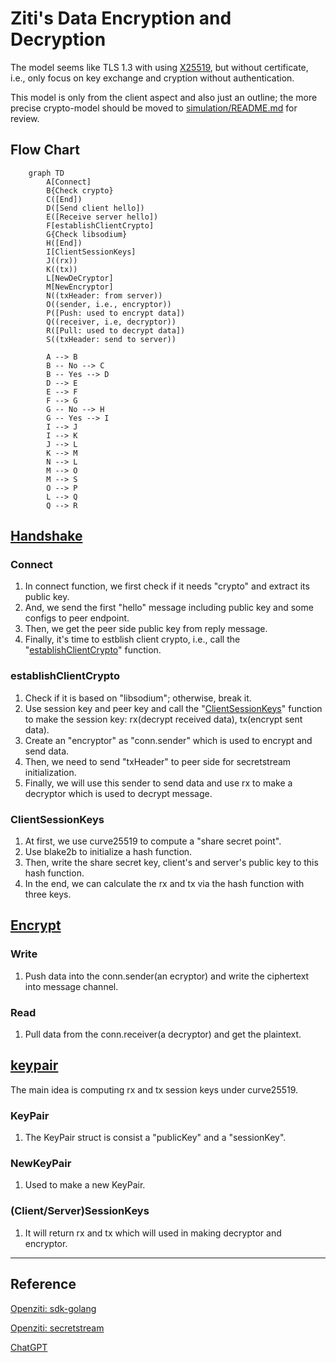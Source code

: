 # Ziti's Data Encryption and Decryption

The model seems like TLS 1.3 with using [X25519](https://blog.sww.moe/post/x25519/), but without certificate, i.e., only focus on key exchange and cryption without authentication.

This model is only from the client aspect and also just an outline; the more precise crypto-model should be moved to [simulation/README.md](../simulation/README.md) for review.

## Flow Chart

```mermaid
    graph TD
        A[Connect]
        B{Check crypto}
        C([End])
        D([Send client hello])
        E([Receive server hello])
        F[establishClientCrypto]
        G{Check libsodium}
        H([End])
        I[ClientSessionKeys]
        J((rx))
        K((tx))
        L[NewDeCryptor]
        M[NewEncryptor]
        N((txHeader: from server))
        O((sender, i.e., encryptor))
        P([Push: used to encrypt data])
        Q((receiver, i.e, decryptor))
        R([Pull: used to decrypt data])
        S((txHeader: send to server))

        A --> B
        B -- No --> C
        B -- Yes --> D
        D --> E
        E --> F
        F --> G
        G -- No --> H
        G -- Yes --> I
        I --> J
        I --> K
        J --> L
        K --> M
        N --> L
        M --> O
        M --> S
        O --> P
        L --> Q
        Q --> R
```

## [Handshake](handshake.md)

### Connect

1. In connect function, we first check if it needs "crypto" and extract its public key.
2. And, we send the first "hello" message including public key and some configs to peer endpoint.
3. Then, we get the peer side public key from reply message.
4. Finally, it's time to estblish client crypto, i.e., call the "[establishClientCrypto](#establishclientcrypto)" function.

### establishClientCrypto

1. Check if it is based on "libsodium"; otherwise, break it.
2. Use session key and peer key and call the "[ClientSessionKeys](#clientsessionkeys)" function to make the session key: rx(decrypt received data), tx(encrypt sent data).
3. Create an "encryptor" as "conn.sender" which is used to encrypt and send data.
4. Then, we need to send "txHeader" to peer side for secretstream initialization.
5. Finally, we will use this sender to send data and use rx to make a decryptor which is used to decrypt message.

### ClientSessionKeys

1. At first, we use curve25519 to compute a "share secret point".
2. Use blake2b to initialize a hash function.
3. Then, write the share secret key, client's and server's public key to this hash function.
4. In the end, we can calculate the rx and tx via the hash function with three keys.

## [Encrypt](encrypt.md)

### Write

1. Push data into the conn.sender(an ecryptor) and write the ciphertext into message channel.

### Read

1. Pull data from the conn.receiver(a decryptor) and get the plaintext.

## [keypair](keypair.md)

The main idea is computing rx and tx session keys under curve25519.

### KeyPair

1. The KeyPair struct is consist a "publicKey" and a "sessionKey".

### NewKeyPair

1. Used to make a new KeyPair.

### (Client/Server)SessionKeys

1. It will return rx and tx which will used in making decryptor and encryptor.

---

## Reference

[Openziti: sdk-golang](https://github.com/openziti/sdk-golang)

[Openziti: secretstream](https://github.com/openziti/secretstream)

[ChatGPT](https://openai.com/chatgpt/)
